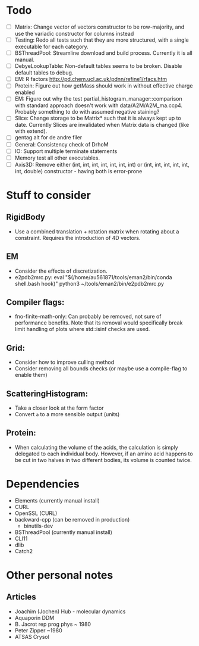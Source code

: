 # Todo
*	[ ] Matrix: Change vector of vectors constructor to be row-majority, and use the variadic constructor for columns instead
*	[ ] Testing: Redo all tests such that they are more structured, with a single executable for each category. 
*	[ ] BSThreadPool: Streamline download and build process. Currently it is all manual. 
*	[ ] DebyeLookupTable: Non-default tables seems to be broken. Disable default tables to debug. 
*	[ ] EM: R factors http://pd.chem.ucl.ac.uk/pdnn/refine1/rfacs.htm
*	[ ] Protein: Figure out how getMass should work in without effective charge enabled
*	[ ] EM: Figure out why the test partial_histogram_manager::comparison with standard approach doesn't work with data/A2M/A2M_ma.ccp4. Probably something to do with assumed negative staining?
*	[ ] Slice: Change storage to be Matrix<T>* such that it is always kept up to date. Currently Slices are invalidated when Matrix data is changed (like with extend). 
*	[ ] gentag alt for de andre filer
*	[ ] General: Consistency check of DrhoM
*	[ ] IO: Support multiple terminate statements
*	[ ] Memory test all other executables.
* 	[ ] Axis3D: Remove either (int, int, int, int, int, int, int) or (int, int, int, int, int, int, double) constructor - having both is error-prone

# Stuff to consider
## RigidBody
* 	Use a combined translation + rotation matrix when rotating about a constraint. Requires the introduction of 4D vectors.

## EM
*	Consider the effects of discretization. 
*	e2pdb2mrc.py: 
 	eval "$(/home/au561871/tools/eman2/bin/conda shell.bash hook)"
	python3 ~/tools/eman2/bin/e2pdb2mrc.py
	
## Compiler flags:
*	fno-finite-math-only: Can probably be removed, not sure of performance benefits. Note that its removal would specifically break limit handling of plots where std::isinf checks are used. 

## Grid:
*	Consider how to improve culling method
*	Consider removing all bounds checks (or maybe use a compile-flag to enable them)

## ScatteringHistogram:
*	Take a closer look at the form factor
*	Convert `a` to a more sensible output (units)

## Protein: 
*	When calculating the volume of the acids, the calculation is simply delegated to each individual body. However, if an amino acid happens to be cut in two halves in two different bodies, its volume is counted twice. 

# Dependencies
*	Elements (currently manual install)
*	CURL
*	OpenSSL (CURL)
*	backward-cpp (can be removed in production)
	*	binutils-dev
*	BSThreadPool (currently manual install)
*	CLI11
*	dlib
*	Catch2

# Other personal notes
## Articles
*	Joachim (Jochen) Hub - molecular dynamics
*	Aquaporin DDM
*	B. Jacrot rep prog phys ~ 1980
*	Peter Zipper ~1980
*	ATSAS Crysol

